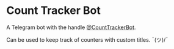 # Count Tracker Bot

A Telegram bot with the handle [@CountTrackerBot](https://t.me/CountTrackerBot).

Can be used to keep track of counters with custom titles. ¯\(ツ)/¯